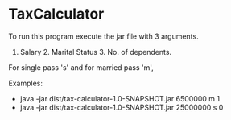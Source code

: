 # TaxCalculator

To run this program execute the jar file with 3 arguments.

1. Salary 2. Marital Status 3. No. of dependents.

For single pass 's' and for married pass 'm',

Examples:
- java -jar dist/tax-calculator-1.0-SNAPSHOT.jar 6500000 m 1
- java -jar dist/tax-calculator-1.0-SNAPSHOT.jar 25000000 s 0
